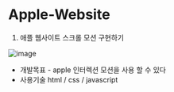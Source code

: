 # Apple-Website

1. 애플 웹사이트 스크롤 모션 구현하기 



![image](https://user-images.githubusercontent.com/55374275/157200190-a4ba1c63-1bce-428e-be7c-569c3f689a13.png)




* 개발목표 - apple 인터렉션 모션을 사용 할 수 있다
* 사용기술 html / css / javascript
